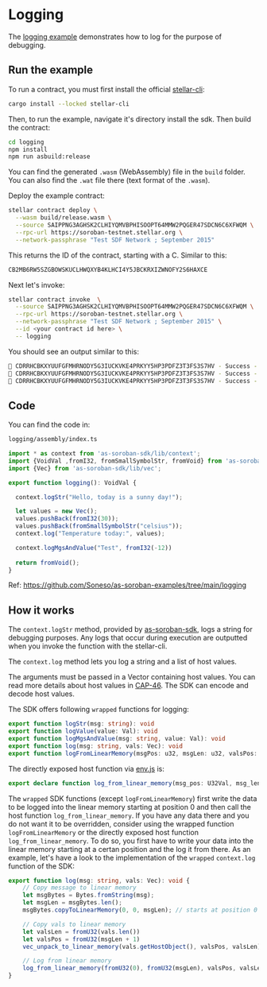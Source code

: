 # Logging

The [logging example](https://github.com/Soneso/as-soroban-examples/tree/main/logging) demonstrates how to log for the purpose of debugging.


## Run the example

To run a contract, you must first install the official [stellar-cli](https://soroban.stellar.org/docs/getting-started/setup):

```sh
cargo install --locked stellar-cli
```

Then, to run the example, navigate it's directory install the sdk. Then build the contract:

```sh
cd logging
npm install
npm run asbuild:release
```

You can find the generated `.wasm` (WebAssembly) file in the `build` folder. You can also find the `.wat` file there (text format of the `.wasm`).

Deploy the example contract:

```sh
stellar contract deploy \
  --wasm build/release.wasm \
  --source SAIPPNG3AGHSK2CLHIYQMVBPHISOOPT64MMW2PQGER47SDCN6C6XFWQM \
  --rpc-url https://soroban-testnet.stellar.org \
  --network-passphrase "Test SDF Network ; September 2015"
```

This returns the ID of the contract, starting with a C. Similar to this:

```sh
CB2MB6RW5SZGBOWSKUCLHWQXYB4KLHCI4Y5JBCKRXIZWNOFY2S6HAXCE
```

Next let's invoke:

```sh
stellar contract invoke  \
  --source SAIPPNG3AGHSK2CLHIYQMVBPHISOOPT64MMW2PQGER47SDCN6C6XFWQM \
  --rpc-url https://soroban-testnet.stellar.org \
  --network-passphrase "Test SDF Network ; September 2015" \
  --id <your contract id here> \
  -- logging
```

You should see an output similar to this:

```sh
📔 CDRRHCBKXYUUFGFMHRNODY5G3IUCKVKE4PRKYY5HP3PDFZ3T3FS3S7HV - Success - Log: {"string":"Hello, today is a sunny day!"}
📔 CDRRHCBKXYUUFGFMHRNODY5G3IUCKVKE4PRKYY5HP3PDFZ3T3FS3S7HV - Success - Log: {"vec":[{"string":"Temperature today:"},{"i32":30},{"symbol":"celsius"}]}
📔 CDRRHCBKXYUUFGFMHRNODY5G3IUCKVKE4PRKYY5HP3PDFZ3T3FS3S7HV - Success - Log: {"vec":[{"string":"Test"},{"i32":-12}]}
```

## Code

You can find the code in:

```sh
logging/assembly/index.ts
```

```typescript
import * as context from 'as-soroban-sdk/lib/context';
import {VoidVal ,fromI32, fromSmallSymbolStr, fromVoid} from 'as-soroban-sdk/lib/value';
import {Vec} from 'as-soroban-sdk/lib/vec';

export function logging(): VoidVal {

  context.logStr("Hello, today is a sunny day!");

  let values = new Vec();
  values.pushBack(fromI32(30));
  values.pushBack(fromSmallSymbolStr("celsius"));
  context.log("Temperature today:", values);

  context.logMgsAndValue("Test", fromI32(-12))
  
  return fromVoid();
}
```

Ref: https://github.com/Soneso/as-soroban-examples/tree/main/logging

## How it works

The `context.logStr` method, provided by [as-soroban-sdk](https://github.com/Soneso/as-soroban-sdk), logs a string for debugging purposes. Any logs that occur during execution are outputted when you invoke the function with the stellar-cli.

The `context.log` method lets you log a string and a list of host values. 

The arguments must be passed in a Vector containing host values. You can read more details about host values in [CAP-46](https://github.com/stellar/stellar-protocol/blob/master/core/cap-0046-01.md#host-value-type). The SDK can encode and decode host values.

The SDK offers following `wrapped` functions for logging:

```typescript
export function logStr(msg: string): void
export function logValue(value: Val): void
export function logMgsAndValue(msg: string, value: Val): void
export function log(msg: string, vals: Vec): void
export function logFromLinearMemory(msgPos: u32, msgLen: u32, valsPos: u32, valsLen: u32): void
```

The directly exposed host function via [env.js](https://github.com/Soneso/as-soroban-sdk/blob/main/lib/env.ts) is:

```typescript
export declare function log_from_linear_memory(msg_pos: U32Val, msg_len: U32Val, vals_pos: U32Val, vals_len: U32Val): VoidVal;
```

The `wrapped` SDK functions (except `logFromLinearMemory`) first write the data to be logged into the linear memory starting at position 0 and then call the host function `log_from_linear_memory`. If you have any data there and you do not want it to be overridden, consider using the wrapped function `logFromLinearMemory` or the directly exposed host function `log_from_linear_memory`. To do so, you first have to write your data into the linear memory starting at a certan position and the log it from there. As an example, let's have a look to the implementation of the `wrapped` `context.log` function of the SDK:

```typescript
export function log(msg: string, vals: Vec): void {
    // Copy message to linear memory
    let msgBytes = Bytes.fromString(msg);
    let msgLen = msgBytes.len();
    msgBytes.copyToLinearMemory(0, 0, msgLen); // starts at position 0

    // Copy vals to linear memory
    let valsLen = fromU32(vals.len())
    let valsPos = fromU32(msgLen + 1)
    vec_unpack_to_linear_memory(vals.getHostObject(), valsPos, valsLen);

    // Log from linear memory
    log_from_linear_memory(fromU32(0), fromU32(msgLen), valsPos, valsLen);
}
```
